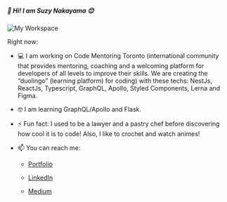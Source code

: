 ##### 👋 Hi! I am Suzy Nakayama 😊

![My Workspace](https://i.imgur.com/PBg8Rw8.jpg)

Right now:

- 💻 I am working on Code Mentoring Toronto (international community that provides mentoring, coaching and a welcoming platform for developers of all levels to improve their skills. We are creating the “duolingo” (learning platform) for coding) with these techs: NestJs, ReactJs, Typescript, GraphQL, Apollo, Styled Components, Lerna and Figma.

- 🤓 I am learning GraphQL/Apollo and Flask.

- ⚡ Fun fact: I used to be a lawyer and a pastry chef before discovering how cool it is to code! Also, I like to crochet and watch animes!

- 📫 You can reach me: 

  - [Portfolio](https://www.suzynakayama.com)
  
  - [LinkedIn](https://www.linkedin.com/in/suzy-nakayama/)
  
  - [Medium](https://medium.com/@suzy.nakayama)

